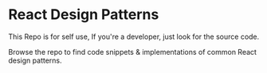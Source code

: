 # React Design Patterns

This Repo is for self use, If you're a developer, just look for the source code.

Browse the repo to find code snippets & implementations of common React design patterns.
